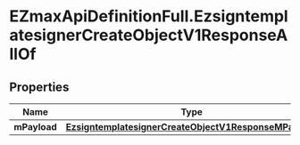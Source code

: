 # EZmaxApiDefinitionFull.EzsigntemplatesignerCreateObjectV1ResponseAllOf

## Properties

Name | Type | Description | Notes
------------ | ------------- | ------------- | -------------
**mPayload** | [**EzsigntemplatesignerCreateObjectV1ResponseMPayload**](EzsigntemplatesignerCreateObjectV1ResponseMPayload.md) |  | 



